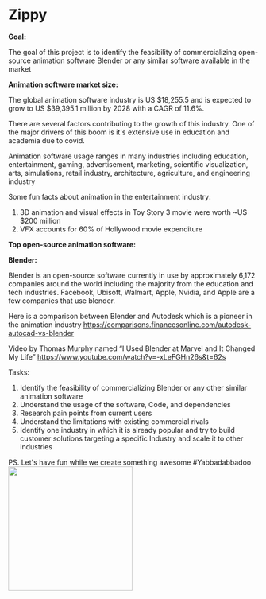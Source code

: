 # Zippy

**Goal:**

The goal of this project is to identify the feasibility of commercializing open-source animation software Blender or any similar software available in the market

**Animation software market size:**

The global animation software industry is US $18,255.5 and is expected to grow to US $39,395.1 million by 2028 with a CAGR of 11.6%.

There are several factors contributing to the growth of this industry. One of the major drivers of this boom is it's extensive use in education and academia due to covid.

Animation software usage ranges in many industries including education, entertainment, gaming, advertisement, marketing, scientific visualization, arts, simulations, retail industry, architecture, agriculture, and engineering industry

Some fun facts about animation in the entertainment industry:
1.	3D animation and visual effects in Toy Story 3 movie were worth ~US $200 million
2.	VFX accounts for 60% of Hollywood movie expenditure

**Top open-source animation software:**

**Blender:**

Blender is an open-source software currently in use by approximately 6,172 companies around the world including the majority from the education and tech industries. Facebook, Ubisoft, Walmart, Apple, Nvidia, and Apple are a few companies that use blender.

Here is a comparison between Blender and Autodesk which is a pioneer in the animation industry
https://comparisons.financesonline.com/autodesk-autocad-vs-blender

Video by Thomas Murphy named “I Used Blender at Marvel and It Changed My Life”
https://www.youtube.com/watch?v=-xLeFGHn26s&t=62s

Tasks:
1.	Identify the feasibility of commercializing Blender or any other similar animation software
3.	Understand the usage of the software, Code, and dependencies
4.	Research pain points from current users
5.	Understand the limitations with existing commercial rivals
6.	Identify one industry in which it is already popular and try to build customer solutions targeting a specific Industry and scale it to other industries

PS. Let's have fun while we create something awesome #Yabbadabbadoo
<img align="center" width="250" height="250" src="https://user-images.githubusercontent.com/92696174/174000510-27a2edb1-6b9d-42ef-ae56-b90efecb77f4.gif">
